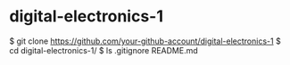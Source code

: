 # digital-electronics-1
$ git clone https://github.com/your-github-account/digital-electronics-1
$ cd digital-electronics-1/
$ ls
.gitignore  README.md
